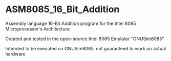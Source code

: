 # ASM8085_16_Bit_Addition
Assembly language 16-Bit Addition program for the Intel 8085 Microprocessor's Architecture

Created and tested in the open-source Intel 8085 Emulator "GNUSim8085"

Intended to be executed on GNUSim8085, not guaranteed to work on actual hardware
